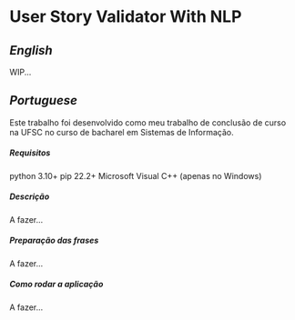 # User Story Validator With NLP
## _English_
WIP...

## _Portuguese_
Este trabalho foi desenvolvido como meu trabalho de conclusão de curso na UFSC no curso de bacharel em Sistemas de Informação.
##### _Requisitos_
python 3.10+
pip 22.2+
Microsoft Visual C++ (apenas no Windows)

##### _Descrição_
A fazer...

##### _Preparação das frases_
A fazer...

##### _Como rodar a aplicação_
A fazer...

